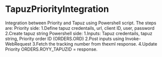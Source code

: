# TapuzPriorityIntegration
Integration between Priority and Tapuz using Powershell script.
The steps are:
Priority side:
1.Define tapuz credentails, url, client ID, user, password
2.Create tapuz string
Powershell side:
1.Inputs: Tapuz credentails, tapuz string, Priority order ID (ORDERS.ORD)
2.Post inputs using Invoke-WebRequest
3.Fetch the tracking number from thexml response.
4.Update Priority ORDERS.ROYY_TAPUZID = response.
